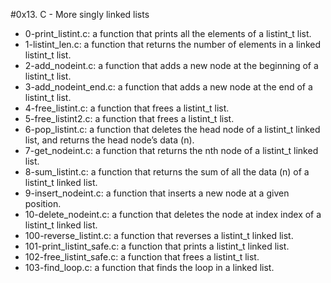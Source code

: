 #0x13. C - More singly linked lists
* 0-print_listint.c: a function that prints all the elements of a listint_t list.
* 1-listint_len.c: a function that returns the number of elements in a linked listint_t list.
* 2-add_nodeint.c: a function that adds a new node at the beginning of a listint_t list.
* 3-add_nodeint_end.c: a function that adds a new node at the end of a listint_t list.
* 4-free_listint.c: a function that frees a listint_t list.
* 5-free_listint2.c: a function that frees a listint_t list.
* 6-pop_listint.c: a function that deletes the head node of a listint_t linked list, and returns the head node’s data (n).
* 7-get_nodeint.c: a function that returns the nth node of a listint_t linked list.
* 8-sum_listint.c: a function that returns the sum of all the data (n) of a listint_t linked list.
* 9-insert_nodeint.c: a function that inserts a new node at a given position.
* 10-delete_nodeint.c: a function that deletes the node at index index of a listint_t linked list.
* 100-reverse_listint.c: a function that reverses a listint_t linked list.
* 101-print_listint_safe.c: a function that prints a listint_t linked list.
* 102-free_listint_safe.c: a function that frees a listint_t list.
* 103-find_loop.c: a function that finds the loop in a linked list.
